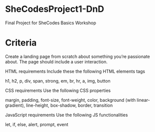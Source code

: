 # SheCodesProject1-DnD

Final Project for SheCodes Basics Workshop

# Criteria

Create a landing page from scratch about something you’re passionate about. The page should include a user interaction.

HTML requirements
Include these the following HTML elements tags

h1, h2, p, div, span, strong, em, br, hr, a, img, button

CSS requirements
Use the following CSS properties

margin, padding, font-size, font-weight, color, background (with linear-gradient), line-height, box-shadow, border, transition

JavaScript requirements
Use the following JS functionalities

let, if, else, alert, prompt, event
